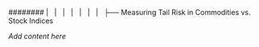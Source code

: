 ######## |   |   |   |   |   |   |   ├── Measuring Tail Risk in Commodities vs. Stock Indices

*Add content here*